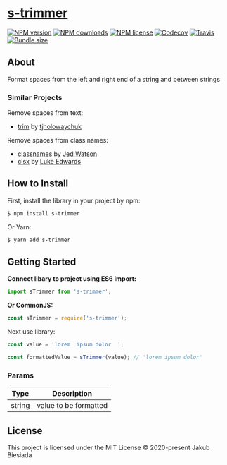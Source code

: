 # [s-trimmer](https://github.com/JB1905/s-trimmer)

[![NPM version](https://img.shields.io/npm/v/s-trimmer?style=flat-square)](https://www.npmjs.com/package/s-trimmer)
[![NPM downloads](https://img.shields.io/npm/dm/s-trimmer?style=flat-square)](https://www.npmjs.com/package/s-trimmer)
[![NPM license](https://img.shields.io/npm/l/s-trimmer?style=flat-square)](https://www.npmjs.com/package/s-trimmer)
[![Codecov](https://img.shields.io/codecov/c/github/JB1905/s-trimmer?style=flat-square)](https://codecov.io/gh/JB1905/s-trimmer)
[![Travis](https://img.shields.io/travis/com/JB1905/s-trimmer/master?style=flat-square)](https://travis-ci.com/JB1905/s-trimmer)
[![Bundle size](https://img.shields.io/bundlephobia/min/s-trimmer?style=flat-square)](https://bundlephobia.com/result?p=s-trimmer)

## About

Format spaces from the left and right end of a string and between strings

### Similar Projects

Remove spaces from text:
- [trim](https://www.npmjs.com/package/trim/) by [tjholowaychuk](https://www.npmjs.com/~tjholowaychuk/)

Remove spaces from class names:
- [classnames](https://github.com/JedWatson/classnames/) by [Jed Watson](https://github.com/JedWatson/)
- [clsx](https://github.com/lukeed/clsx/) by [Luke Edwards](https://github.com/lukeed/)

## How to Install

First, install the library in your project by npm:

```sh
$ npm install s-trimmer
```

Or Yarn:

```sh
$ yarn add s-trimmer
```

## Getting Started

**Connect libary to project using ES6 import:**

```js
import sTrimmer from 's-trimmer';
```

**Or CommonJS:**

```js
const sTrimmer = require('s-trimmer');
```

Next use library:

```js
const value = 'lorem  ipsum dolor  ';

const formattedValue = sTrimmer(value); // 'lorem ipsum dolor'
```

### Params

| Type   | Description           |
| ------ | --------------------- |
| string | value to be formatted |

## License

This project is licensed under the MIT License © 2020-present Jakub Biesiada
